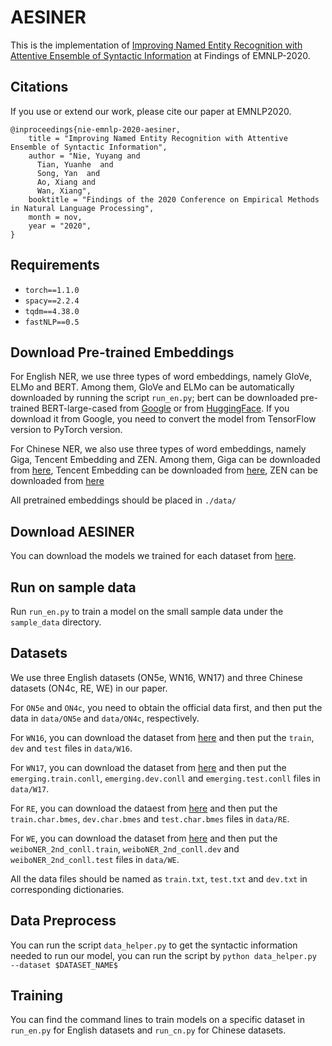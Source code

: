 # AESINER

This is the implementation of [Improving Named Entity Recognition with Attentive Ensemble of Syntactic Information](https://arxiv.org/pdf/2010.15466.pdf) at Findings of EMNLP-2020.

## Citations

If you use or extend our work, please cite our paper at EMNLP2020.
```
@inproceedings{nie-emnlp-2020-aesiner,
    title = "Improving Named Entity Recognition with Attentive Ensemble of Syntactic Information",
    author = "Nie, Yuyang and
      Tian, Yuanhe  and
      Song, Yan  and
      Ao, Xiang and
      Wan, Xiang",
    booktitle = "Findings of the 2020 Conference on Empirical Methods in Natural Language Processing",
    month = nov,
    year = "2020",
}
```

## Requirements

- `torch==1.1.0`
- `spacy==2.2.4`
- `tqdm==4.38.0`
- `fastNLP==0.5`


## Download Pre-trained Embeddings

For English NER, we use three types of word embeddings, namely GloVe, ELMo and BERT. Among them, GloVe and ELMo can be automatically 
downloaded by running the script `run_en.py`; bert can be downloaded pre-trained BERT-large-cased 
from [Google](https://github.com/google-research/bert) or from [HuggingFace](https://s3.amazonaws.com/models.huggingface.co/bert/bert-large-cased.tar.gz). 
If you download it from Google, you need to convert the model from TensorFlow version to PyTorch version.

For Chinese NER, we also use three types of word embeddings, namely Giga, Tencent Embedding and ZEN. Among them, Giga can be downloaded from [here](https://github.com/jiesutd/LatticeLSTM), 
Tencent Embedding can be downloaded from [here](https://ai.tencent.com/ailab/nlp/zh/embedding.html), ZEN can be downloaded from [here](https://github.com/sinovation/ZEN)

All pretrained embeddings should be placed in `./data/`

## Download AESINER

You can download the models we trained for each dataset from [here](data/aesiner.md). 

## Run on sample data

Run `run_en.py` to train a model on the small sample data under the `sample_data` directory.

## Datasets

We use three English datasets (ON5e, WN16, WN17) and three Chinese datasets (ON4c, RE, WE) in our paper. 

For `ON5e` and `ON4c`, you need to obtain the official data first, and then put the data in `data/ON5e` and `data/ON4c`, respectively.

For `WN16`, you can download the dataset from [here](https://github.com/aritter/twitter_nlp/tree/master/data/annotated/wnut16/data) and then put the `train`, `dev` and  `test` files in `data/W16`.

For `WN17`, you can download the dataset from [here](https://github.com/gaguilar/NER-WNUT17/tree/master/data) and then put the `emerging.train.conll`, `emerging.dev.conll` and `emerging.test.conll` files in `data/W17`. 

For `RE`, you can download the dataest from [here](https://github.com/jiesutd/LatticeLSTM/tree/master/ResumeNER) and then put the `train.char.bmes`, `dev.char.bmes` and `test.char.bmes` files in `data/RE`.

For `WE`, you can download the dataset from [here](https://github.com/hltcoe/golden-horse/tree/master/data) and then put the `weiboNER_2nd_conll.train`, `weiboNER_2nd_conll.dev` and `weiboNER_2nd_conll.test` files in `data/WE`.

All the data files should be named as `train.txt`, `test.txt` and `dev.txt` in corresponding dictionaries. 

## Data Preprocess

You can run the script `data_helper.py` to get the syntactic information needed to run our model, you can run the script by `python data_helper.py --dataset $DATASET_NAME$`

## Training

You can find the command lines to train models on a specific dataset in `run_en.py` for English datasets and `run_cn.py` for Chinese datasets. 

